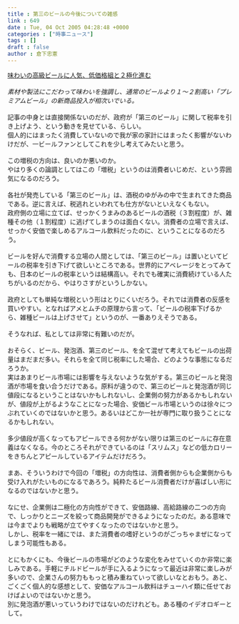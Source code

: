 ```yaml
---
title : 第三のビールの今後についての雑感
link : 649
date : Tue, 04 Oct 2005 04:28:48 +0000
categories : ["時事ニュース"]
tags : []
draft : false
author : 倉下忠憲
---
```


<A HREF="http://www.yomiuri.co.jp/atmoney/news/20051002i413.htm" TARGET="_blank">味わいの高級ビールに人気、低価格組と２極化進む</A><BR><BR><I>素材や製法にこだわって味わいを強調し、通常のビールより１～２割高い「プレミアムビール」の新商品投入が相次いでいる。</I><BR><BR>記事の中身とは直接関係ないのだが、政府が「第三のビール」に関して税率を引き上げよう、という動きを見せている、らしい。<BR>個人的にはまったく消費していないので我が家の家計にはまったく影響がないわけだが、一ビールファンとしてこれを少し考えてみたいと思う。<BR><BR>この増税の方向は、良いのか悪いのか。<BR>やはり多くの論調としてはこの「増税」というのは消費者いじめだ、という雰囲気になるのだろう。<BR><BR>各社が発売している「第三のビール」は、酒税のゆがみの中で生まれてきた商品である。逆に言えば、税逃れといわれても仕方がないといえなくもない。<BR>政府側の立場に立てば、せっかくうまみのあるビールの酒税（３割程度）が、雑種その他（１割程度）に逃げてしまうのは面白くない。消費者の立場で言えば、せっかく安価で楽しめるアルコール飲料だったのに、ということになるのだろう。<BR><BR>ビールを好んで消費する立場の人間としては、「第三のビール」は置いといてビールの税率を引き下げて欲しいところである。世界的にアベレージをとってみても、日本のビールの税率というは結構高い。それでも確実に消費続けている人たちがいるのだから、やはりさすがというしかない。<BR><BR>政府としても単純な増税という形はとりにくいだろう。それでは消費者の反感を買いやすい。となればアメとムチの原理から言って、「ビールの税率下げるから、雑種ビールは上げさせて」というのが、一番ありえそうである。<BR><BR>そうなれば、私としては非常に有難いのだが。<BR><BR>おそらく、ビール、発泡酒、第三のビール、を全て混ぜて考えてもビールの出荷量はまだまだ多い。それらを全て同じ税率にした場合、どのような事態になるだろうか。<BR>実はあまりビール市場には影響を与えないような気がする。第三のビールと発泡酒が市場を食い合うだけである。原料が違うので、第三のビールと発泡酒が同じ値段になるということはないかもしれないし、企業側の努力があるかもしれないが、値段が上がるようなことになった場合、安価ビール市場というのは徐々につぶれていくのではないかと思う。あるいはどこか一社が専門に取り扱うことになるかもしれない。<BR><BR>多少値段が高くなってもアピールできる何かがない限りは第三のビールに存在意義はなくなる。今のところそれができているのは「スリムス」などの低カロリーをきちんとアピールしているアイテムだけだろう。<BR><BR>まあ、そういうわけで今回の「増税」の方向性は、消費者側からも企業側からも受け入れがたいものになるであろう。純粋たるビール消費者だけが喜ばしい形になるのではないかと思う。<BR><BR>なにせ、企業側は二極化の方向性ができて、安価路線、高給路線の二つの方向で、しっかりとニーズを絞って商品開発ができるようになったのだ。ある意味では今までよりも戦略が立てやすくなったのではないかと思う。<BR>しかし、税率を一緒にでは、また消費者の嗜好というのがごっちゃまぜになってしまう可能性もある。<BR><BR>とにもかくにも、今後ビールの市場がどのような変化をみせていくのか非常に楽しみである。手軽にチルドビールが手に入るようになって最近は非常に楽しみが多いので、企業さんの努力ももっと積み重ねていって欲しいなとおもう。あと、ごくごく個人的な感想として、安価なアルコール飲料はチューハイ類に任せておけばよいのではないかと思う。<BR>別に発泡酒が悪いっていうわけではないのだけれども。ある種のイデオロギーとして。<br><br>
